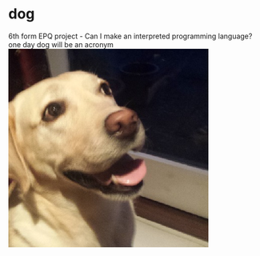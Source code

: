# dog
6th form EPQ project - Can I make an interpreted programming language?
<br/>
one day dog will be an acronym
<br/>
![logo](/logo.jpg?raw=true)

